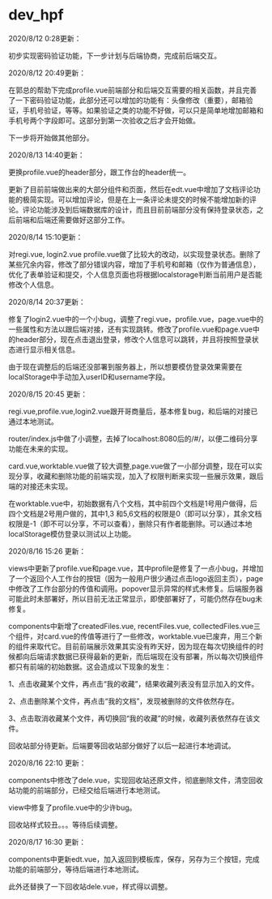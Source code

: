 # dev_hpf
2020/8/12 0:28更新：

初步实现密码验证功能，下一步计划与后端协商，完成前后端交互。

2020/8/12 20:49更新：

在郭总的帮助下完成profile.vue前端部分和后端交互需要的相关函数，并且完善了一下密码验证功能，此部分还可以增加的功能有：头像修改（重要），邮箱验证，手机号验证，等等。如果验证之类的功能不好做，可以只是简单地增加邮箱和手机号两个字段即可。这部分到第一次验收之后才会开始做。

下一步将开始做其他部分。

2020/8/13 14:40更新：

更换profile.vue的header部分，跟工作台的header统一。

更新了目前前端做出来的大部分组件和页面，然后在edt.vue中增加了文档评论功能的极简实现。可以增加评论，但是在上一条评论未提交的时候不能增加新的评论。评论功能涉及到后端数据库的设计，而且目前前端部分没有保持登录状态，之后前端和后端还需要做好这部分工作。

2020/8/14 15:10更新：

对regi.vue, login2.vue profile.vue做了比较大的改动，以实现登录状态。删除了某些冗余内容，修改了部分错误内容，增加了手机号和邮箱（仅作为普通信息），优化了表单验证和提交，个人信息页面也将根据localstorage判断当前用户是否能修改个人信息。

2020/8/14 20:37更新：

修复了login2.vue中的一个小bug，调整了regi.vue，profile.vue，page.vue中的一些属性和方法以跟后端对接，还有实现跳转。修改了profile.vue和page.vue中的header部分，现在点击退出登录，修改个人信息可以跳转，并且将按照登录状态进行显示相关信息。

由于现在调整后的后端还没部署到服务器上，所以想要模仿登录效果需要在localStorage中手动加入userID和username字段。

2020/8/15 20:45 更新：

regi.vue,profile.vue,login2.vue跟开哥商量后，基本修复bug，和后端的对接已通过本地测试。

router/index.js中做了小调整，去掉了localhost:8080后的/#/，以便二维码分享功能在未来的实现。

card.vue,worktable.vue做了较大调整,page.vue做了一小部分调整，现在可以实现分享，收藏和删除功能的前端实现，加入了权限判断来实现一些展示效果，跟后端的对接还未实现。

在worktable.vue中，初始数据有八个文档，其中前四个文档是1号用户做得，后四个文档是2号用户做的，其中1,3 和5,6文档的权限是0（即可以分享），其余文档权限是-1（即不可以分享，不可以查看），删除只有作者能删除。可以通过本地localStorage模仿登录以测试以上功能。

2020/8/16 15:26 更新：

views中更新了profile.vue和page.vue，其中profile是修复了一点小bug，并增加了一个返回个人工作台的按钮（因为一般用户很少通过点击logo返回主页），page中修改了工作台部分的传值和调用。popover显示异常的样式未修复。后端服务器可能此时未部署好，所以目前无法正常显示，即使部署好了，可能仍然存在bug未修复。

components中新增了createdFiles.vue, recentFiles.vue, collectedFiles.vue三个组件，对card.vue的传值等进行了一些修改，worktable.vue已废弃，用三个新的组件来取代它。目前前端展示效果其实没有昨天好，因为现在每次切换组件的时候都向后端请求数据已获得最新的更新，而后端现在没有部署，所以每次切换组件都只有前端的初始数据。这会造成以下现象的发生：

1、点击收藏某个文件，再点击“我的收藏”，结果收藏列表没有显示加入的文件。

2、点击删除某个文件，再点击“我的文档”，发现被删除的文件依然存在。

3、点击取消收藏某个文件，再切换回“我的收藏”的时候，收藏列表依然存在该文件。

回收站部分待更新。后端要等回收站部分做好了以后一起进行本地调试。

2020/8/16 22:10 更新：

components中修改了dele.vue，实现回收站还原文件，彻底删除文件，清空回收站功能的前端部分，已经交给后端进行本地测试。

view中修复了profile.vue中的少许bug。

回收站样式较丑。。。等待后续调整。

2020/8/17 16:30 更新：

components中更新edt.vue，加入返回到模板库，保存，另存为三个按钮，完成功能的前端部分，等待后端进行本地测试。

此外还替换了一下回收站dele.vue，样式得以调整。